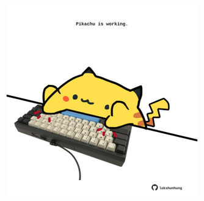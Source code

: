 <!-- built at 03/11/2024, 01:27:57 UTC -->
<p align="center">
  <img width="500" height="500" src="./ReadmeImage.svg">
</p>
